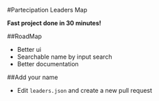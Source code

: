#Partecipation Leaders Map

**Fast project done in 30 minutes!**

##RoadMap

* Better ui
* Searchable name by input search
* Better documentation

##Add your name

* Edit `leaders.json` and create a new pull request


